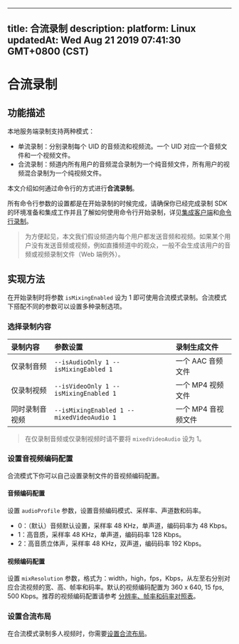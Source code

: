 
---
title: 合流录制
description: 
platform: Linux
updatedAt: Wed Aug 21 2019 07:41:30 GMT+0800 (CST)
---
# 合流录制
## 功能描述

本地服务端录制支持两种模式：

- 单流录制：分别录制每个 UID 的音频流和视频流。一个 UID 对应一个音频文件和一个视频文件。
- 合流录制：频道内所有用户的音频混合录制为一个纯音频文件，所有用户的视频混合录制为一个纯视频文件。

本文介绍如何通过命令行的方式进行**合流录制**。

所有命令行参数的设置都是在开始录制的时候完成，请确保你已经完成录制 SDK 的环境准备和集成工作并且了解如何使用命令行开始录制，详见[集成客户端](https://docs-preview.agoralab.co/cn/Recording/recording_integrate_cpp)和[命令行录制](https://docs-preview.agoralab.co/cn/Recording/recording_cmd_cpp)。

> 为方便起见，本文我们假设频道内每个用户都发送音频和视频。如果某个用户没有发送音频或视频，例如直播频道中的观众，一般不会生成该用户的音频或视频录制文件（Web 端例外）。

## 实现方法

在开始录制时将参数 `isMixingEnabled` 设为 1 即可使用合流模式录制。合流模式下搭配不同的参数可以设置多种录制选项。

### 选择录制内容

| 录制内容       | 参数设置                                  | 录制生成文件        |
| :------------- | :---------------------------------------- | :------------------ |
| 仅录制音频     | `--isAudioOnly 1 --isMixingEabled 1`      | 一个 AAC 音频文件   |
| 仅录制视频     | `--isVideoOnly 1 --isMixingEnabled 1`     | 一个 MP4 视频文件   |
| 同时录制音视频 | `--isMixingEnabled 1 --mixedVideoAudio 1` | 一个 MP4 音视频文件 |

> 在仅录制音频或仅录制视频时请不要将 `mixedVideoAudio` 设为 1。

### 设置音视频编码配置

合流模式下你可以自己设置录制文件的音视频编码配置。

#### 音频编码配置

设置 `audioProfile` 参数，设置音频编码模式、采样率、声道数和码率。

- 0：（默认）音频默认设置，采样率 48 KHz，单声道，编码码率为 48 Kbps。
- 1：高音质，采样率 48 KHz，单声道，编码码率 128 Kbps。
- 2：高音质立体声，采样率 48 KHz，双声道，编码码率 192 Kbps。

#### 视频编码配置

设置 `mixResolution` 参数，格式为：width，high，fps，Kbps，从左至右分别对应合流视频的宽、高、帧率和码率。默认的视频编码配置为 360 x 640, 15 fps, 500 Kbps。推荐的视频编码配置请参考 [分辨率、帧率和码率对照表](https://docs.agora.io/cn/faq/recording_video_profile)。

### 设置合流布局

在合流模式录制多人视频时，你需要[设置合流布局](../../cn/Recording/recording_layout_guide.md)。
